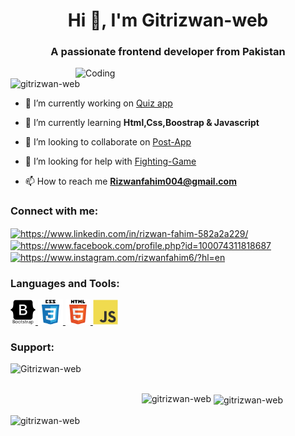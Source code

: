 
<h1 align="center">Hi 👋, I'm Gitrizwan-web</h1>
<h3 align="center">A passionate frontend developer from Pakistan</h3>
<img align="right" alt="Coding" width="400" src="https://media.tenor.com/rePDfDWO3XoAAAAd/hacking.gif">

<p align="left"> <img src="https://komarev.com/ghpvc/?username=gitrizwan-web&label=Profile%20views&color=0e75b6&style=flat" alt="gitrizwan-web" /> </p>

- 🔭 I’m currently working on [Quiz app](https://incredible-ganache-72d343.netlify.app)

- 🌱 I’m currently learning **Html,Css,Boostrap & Javascript**

- 👯 I’m looking to collaborate on [Post-App](https://extraordinary-lollipop-726bf1.netlify.app)

- 🤝 I’m looking for help with [Fighting-Game](https://subtle-croissant-9e64cb.netlify.app/)

- 📫 How to reach me **Rizwanfahim004@gmail.com**

<h3 align="left">Connect with me:</h3>
<p align="left">
<a href="https://linkedin.com/in/https://www.linkedin.com/in/rizwan-fahim-582a2a229/" target="blank"><img align="center" src="https://raw.githubusercontent.com/rahuldkjain/github-profile-readme-generator/master/src/images/icons/Social/linked-in-alt.svg" alt="https://www.linkedin.com/in/rizwan-fahim-582a2a229/" height="30" width="40" /></a>
<a href="https://fb.com/https://www.facebook.com/profile.php?id=100074311818687" target="blank"><img align="center" src="https://raw.githubusercontent.com/rahuldkjain/github-profile-readme-generator/master/src/images/icons/Social/facebook.svg" alt="https://www.facebook.com/profile.php?id=100074311818687" height="30" width="40" /></a>
<a href="https://instagram.com/https://www.instagram.com/rizwanfahim6/?hl=en" target="blank"><img align="center" src="https://raw.githubusercontent.com/rahuldkjain/github-profile-readme-generator/master/src/images/icons/Social/instagram.svg" alt="https://www.instagram.com/rizwanfahim6/?hl=en" height="30" width="40" /></a>
</p>

<h3 align="left">Languages and Tools:</h3>
<p align="left"> <a href="https://getbootstrap.com" target="_blank" rel="noreferrer"> <img src="https://raw.githubusercontent.com/devicons/devicon/master/icons/bootstrap/bootstrap-plain-wordmark.svg" alt="bootstrap" width="40" height="40"/> </a> <a href="https://www.w3schools.com/css/" target="_blank" rel="noreferrer"> <img src="https://raw.githubusercontent.com/devicons/devicon/master/icons/css3/css3-original-wordmark.svg" alt="css3" width="40" height="40"/> </a> <a href="https://www.w3.org/html/" target="_blank" rel="noreferrer"> <img src="https://raw.githubusercontent.com/devicons/devicon/master/icons/html5/html5-original-wordmark.svg" alt="html5" width="40" height="40"/> </a> <a href="https://developer.mozilla.org/en-US/docs/Web/JavaScript" target="_blank" rel="noreferrer"> <img src="https://raw.githubusercontent.com/devicons/devicon/master/icons/javascript/javascript-original.svg" alt="javascript" width="40" height="40"/> </a> </p>

<h3 align="left">Support:</h3>
<p><a href="https://www.buymeacoffee.com/Gitrizwan-web"> <img align="left" src="https://cdn.buymeacoffee.com/buttons/v2/default-yellow.png" height="50" width="210" alt="Gitrizwan-web" /></a></p><br><br>

<p><img align="left" src="https://github-readme-stats.vercel.app/api/top-langs?username=gitrizwan-web&show_icons=true&locale=en&layout=compact" alt="gitrizwan-web" /></p>

<p>&nbsp;<img align="center" src="https://github-readme-stats.vercel.app/api?username=gitrizwan-web&show_icons=true&locale=en" alt="gitrizwan-web" /></p>

<p><img align="center" src="https://github-readme-streak-stats.herokuapp.com/?user=gitrizwan-web&" alt="gitrizwan-web" /></p>
